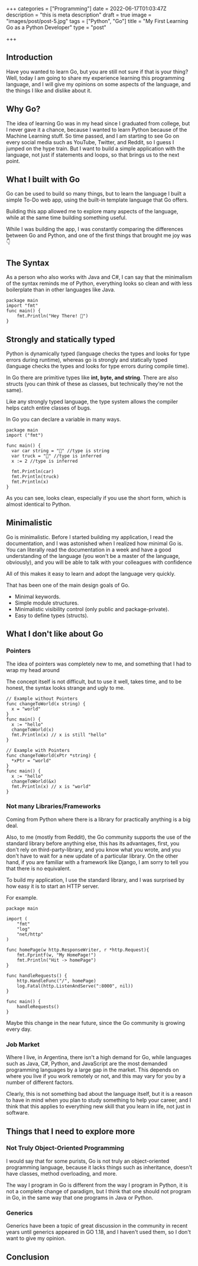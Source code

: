 +++
categories = ["Programming"]
date = 2022-06-17T01:03:47Z
description = "this is meta description"
draft = true
image = "images/post/post-5.jpg"
tags = ["Python", "Go"]
title = "My First Learning Go as a Python Developer"
type = "post"

+++
## Introduction

Have you wanted to learn Go, but you are still not sure if that is your thing? Well, today I am going to share my experience learning this programming language, and I will give my opinions on some aspects of the language, and the things I like and dislike about it.

## Why Go?

The idea of learning Go was in my head since I graduated from college, but I never gave it a chance, because I wanted to learn Python because of the Machine Learning stuff. So time passed, and I am starting to see Go on every social media such as YouTube, Twitter, and Reddit, so I guess I jumped on the hype train. But I want to build a simple application with the language, not just if statements and loops, so that brings us to the next point.

## What I built with Go

Go can be used to build so many things, but to learn the language I built a simple To-Do web app, using the built-in template language that Go offers.

Building this app allowed me to explore many aspects of the language, while at the same time building something useful.

While I was building the app, I was constantly comparing the differences between Go and Python, and one of the first things that brought me joy was 👇

## The Syntax

As a person who also works with Java and C#, I can say that the minimalism of the syntax reminds me of Python, everything looks so clean and with less boilerplate than in other languages like Java.

    package main
    import "fmt"
    func main() {
        fmt.Println("Hey There! 👋")
    }

## Strongly and statically typed

Python is dynamically typed (language checks the types and looks for type errors during runtime), whereas go is strongly and statically typed (language checks the types and looks for type errors during compile time).

In Go there are primitive types like **int, byte, and string**. There are also structs (you can think of these as classes, but technically they're not the same).

Like any strongly typed language, the type system allows the compiler helps catch entire classes of bugs. 

In Go you can declare a variable in many ways.

    package main
    import ("fmt")
    
    func main() {
      var car string = "🚗" //type is string
      var truck = "🚚" //type is inferred
      x := 2 //type is inferred
    
      fmt.Println(car)
      fmt.Println(truck)
      fmt.Println(x)
    }

As you can see, looks clean, especially if you use the short form, which is almost identical to Python.

## Minimalistic

Go is minimalistic. Before I started building my application, I read the documentation, and I was astonished when I realized how minimal Go is. You can literally read the documentation in a week and have a good understanding of the language (you won't be a master of the language, obviously), and you will be able to talk with your colleagues with confidence

All of this makes it easy to learn and adopt the language very quickly. 

That has been one of the main design goals of Go. 

* Minimal keywords.
* Simple module structures.
* Minimalistic visibility control (only public and package-private).
* Easy to define types (structs).

## What I don't like about Go

### Pointers

The idea of pointers was completely new to me, and something that I had to wrap my head around

The concept itself is not difficult, but to use it well, takes time, and to be honest, the syntax looks strange and ugly to me.

    // Example without Pointers
    func changeToWorld(x string) {
      x = "world"
    }
    func main() {
      x := "hello"
      changeToWorld(x)
      fmt.Println(x) // x is still "hello"
    }

    // Example with Pointers
    func changeToWorld(xPtr *string) {
      *xPtr = "world"
    }
    func main() {
      x := "hello"
      changeToWorld(&x)
      fmt.Println(x) // x is "world"
    }

### Not many Libraries/Frameworks

Coming from Python where there is a library for practically anything is a big deal.

Also, to me (mostly from Reddit), the Go community supports the use of the standard library before anything else, this has its advantages, first, you don't rely on third-party-library, and you know what you wrote, and you don't have to wait for a new update of a particular library. On the other hand, if you are familiar with a framework like Django, I am sorry to tell you that there is no equivalent.

To build my application, I use the standard library, and I was surprised by how easy it is to start an HTTP server.

For example.

    package main
    
    import (
        "fmt"
        "log"
        "net/http"
    )
    
    func homePage(w http.ResponseWriter, r *http.Request){
        fmt.Fprintf(w, "My HomePage!")
        fmt.Println("Hit -> homePage")
    }
    
    func handleRequests() {
        http.HandleFunc("/", homePage)
        log.Fatal(http.ListenAndServe(":8000", nil))
    }
    
    func main() {
        handleRequests()
    }

Maybe this change in the near future, since the Go community is growing every day.

### Job Market

Where I live, in Argentina, there isn't a high demand for Go, while languages such as Java, C#, Python, and JavaScript are the most demanded programming languages by a large gap in the market. This depends on where you live if you work remotely or not, and this may vary for you by a number of different factors.

Clearly, this is not something bad about the language itself, but it is a reason to have in mind when you plan to study something to help your career, and I think that this applies to everything new skill that you learn in life, not just in software.

## Things that I need to explore more

### Not Truly Object-Oriented Programming

I would say that for some purists, Go is not truly an object-oriented programming language, because it lacks things such as inheritance, doesn't have classes, method overloading, and more.

The way I program in Go is different from the way I program in Python, it is not a complete change of paradigm, but I think that one should not program in Go, in the same way that one programs in Java or Python.

### Generics

Generics have been a topic of great discussion in the community in recent years until generics appeared in GO 1.18, and I haven't used them, so I don't want to give my opinion.

## Conclusion